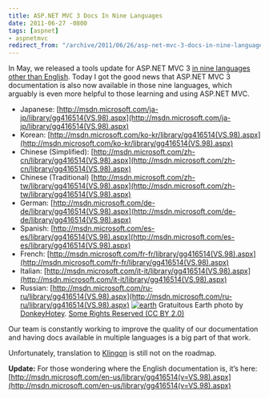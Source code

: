 ```yaml
---
title: ASP.NET MVC 3 Docs In Nine Languages
date: 2011-06-27 -0800
tags: [aspnet]
- aspnetmvc
redirect_from: "/archive/2011/06/26/asp-net-mvc-3-docs-in-nine-languages.aspx/"
---
```


In May, we released a tools update for ASP.NET MVC 3 [in nine languages
other than
English](https://haacked.com/archive/2011/05/10/localized-releases-of-asp-net-mvc-3-tools-update.aspx "ASP.NET MVC 3 Tools Update Loc").
Today I got the good news that ASP.NET MVC 3 documentation is also now
available in those nine languages, which arguably is even more helpful
to those learning and using ASP.NET MVC.

-   Japanese:
    [http://msdn.microsoft.com/ja-jp/library/gg416514(VS.98).aspx](http://msdn.microsoft.com/ja-jp/library/gg416514(VS.98).aspx)
-   Korean:
    [http://msdn.microsoft.com/ko-kr/library/gg416514(VS.98).aspx](http://msdn.microsoft.com/ko-kr/library/gg416514(VS.98).aspx)
-   Chinese (Simplified):
    [http://msdn.microsoft.com/zh-cn/library/gg416514(VS.98).aspx](http://msdn.microsoft.com/zh-cn/library/gg416514(VS.98).aspx)
-   Chinese (Traditional)
    [http://msdn.microsoft.com/zh-tw/library/gg416514(VS.98).aspx](http://msdn.microsoft.com/zh-tw/library/gg416514(VS.98).aspx)
-   German:
    [http://msdn.microsoft.com/de-de/library/gg416514(VS.98).aspx](http://msdn.microsoft.com/de-de/library/gg416514(VS.98).aspx)
-   Spanish:
    [http://msdn.microsoft.com/es-es/library/gg416514(VS.98).aspx](http://msdn.microsoft.com/es-es/library/gg416514(VS.98).aspx)
-   French:
    [http://msdn.microsoft.com/fr-fr/library/gg416514(VS.98).aspx](http://msdn.microsoft.com/fr-fr/library/gg416514(VS.98).aspx)
-   Italian:
    [http://msdn.microsoft.com/it-it/library/gg416514(VS.98).aspx](http://msdn.microsoft.com/it-it/library/gg416514(VS.98).aspx)
-   Russian:
    [http://msdn.microsoft.com/ru-ru/library/gg416514(VS.98).aspx](http://msdn.microsoft.com/ru-ru/library/gg416514(VS.98).aspx)
    [![earth](https://haacked.com/images/haacked_com/WindowsLiveWriter/c8a02f8f123e_941C/earth_3.jpg "earth")](http://www.flickr.com/photos/donkeyhotey/5679642883/ "Earth by DonkeyHotey")
    Gratuitous Earth photo by
    [DonkeyHotey](http://www.flickr.com/photos/donkeyhotey/ "DonkeyHotey user on Flickr").
    [Some Rights Reserved (CC BY
    2.0)](http://creativecommons.org/licenses/by/2.0/deed.en "By Attribution")

Our team is constantly working to improve the quality of our
documentation and having docs available in multiple languages is a big
part of that work.

Unfortunately, translation to
[Klingon](http://en.wikipedia.org/wiki/Klingon "Klingon on Wikipedia")
is still not on the roadmap.

**Update:** For those wondering where the English documentation is, it’s
here:
[http://msdn.microsoft.com/en-us/library/gg416514(v=VS.98).aspx](http://msdn.microsoft.com/en-us/library/gg416514(v=VS.98).aspx)

